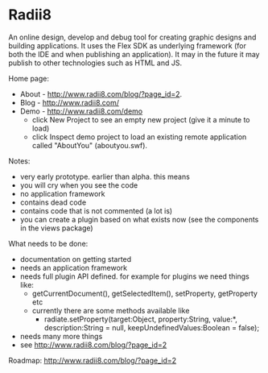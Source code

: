 Radii8
======

An online design, develop and debug tool for creating graphic designs and building applications. 
It uses the Flex SDK as underlying framework (for both the IDE and when publishing an application).
It may in the future it may publish to other technologies such as HTML and JS. 

Home page:
 - About - http://www.radii8.com/blog/?page_id=2. 
 - Blog  - http://www.radii8.com/
 - Demo  - http://www.radii8.com/demo 
   - click New Project to see an empty new project (give it a minute to load)
   - click Inspect demo project to load an existing remote application called "AboutYou" (aboutyou.swf).
 
 Notes:
 - very early prototype. earlier than alpha. this means 
  - you will cry when you see the code
  - no application framework 
  - contains dead code
  - contains code that is not commented (a lot is)
 - you can create a plugin based on what exists now (see the components in the views package) 

 What needs to be done:
 - documentation on getting started
 - needs an application framework
 - needs full plugin API defined. for example for plugins we need things like:
   - getCurrentDocument(), getSelectedItem(), setProperty, getProperty etc
   - currently there are some methods available like 
     - radiate.setProperty(target:Object, property:String, value:*, description:String = null, keepUndefinedValues:Boolean = false);
 - needs many more things
 - see http://www.radii8.com/blog/?page_id=2
 
 Roadmap:
 http://www.radii8.com/blog/?page_id=2
 
 